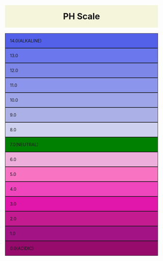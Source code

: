 <!DOCTYPE html>
<html lang="en">
<head>
    <meta charset="UTF-8">
    <meta name="viewport" content="width=device-width, initial-scale=1.0">
    <title>Document</title>
    <style>
        h1{
            background-color: beige;
            padding: 20px;
            text-align: center;
        }
        p{
            border: 1px solid;
            background-color: red;
            margin: 0px;
            padding: 15px;
        }
        #A1{
            background-color: rgb(82, 97, 232);
        }
        #A2{
            background-color: rgb(106, 119, 237);
        }
        #A3{
            background-color: rgb(125, 135, 231);
        }
        #A4{
            background-color: rgb(140, 149, 236);
        }
        #A5{
            background-color: rgb(158, 165, 233);
        }
        #A6{
            background-color: rgb(171, 177, 230);
        }
        #A7{
            background-color: rgb(205, 208, 239);
        }
        #A8{
            background-color: green
        }
        #A9{
            background-color: rgb(238, 174, 220);
        }
        #A10{
            background-color: rgb(249, 115, 195);
        }
        #A11{
            background-color: rgb(240, 70, 189);
        }
        #A12{
            background-color: rgb(225, 22, 170);
        }
        #A13{
            background-color: rgb(196, 27, 145);
        }
        #A14{
            background-color: rgb(163, 19, 134);
        }
        #A15{
            background-color: rgb(150, 11, 108)
        }
    </style>
</head>
<body>
    <h1>
        PH Scale
    </h1>
    <p id="A1">14.0(ALKALINE)</p>
    <p id="A2">13.0</p>
    <p id="A3">12.0</p>
    <p id="A4">11.0</p>
    <p id="A5">10.0</p>
    <p id="A6">9.0</p>
    <p id="A7">8.0</p>
    <p id="A8">7.0(NEUTRAL)</p>
    <p id="A9">6.0</p>
    <p id="A10">5.0</p>
    <p id="A11">4.0</p>
    <p id="A12">3.0</p>
    <p id="A13">2.0</p>
    <p id="A14">1.0</p>
    <p id="A15">0.0(ACIDIC)</p>
    
</body>
</html>
